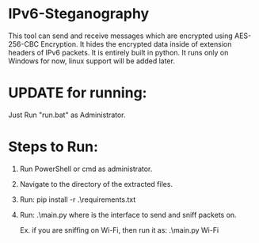 # IPv6-Steganography
This tool can send and receive messages which are encrypted using AES-256-CBC Encryption. It hides the encrypted data inside of extension headers of IPv6 packets. It is entirely built in python. It runs only on Windows for now, linux support will be added later.

# UPDATE for running:
Just Run "run.bat" as Administrator. 

# Steps to Run:
1. Run PowerShell or cmd as administrator.

2. Navigate to the directory of the extracted files.

3. Run:
	pip install -r .\requirements.txt

4. Run:
	.\main.py <interface>
				where <interface> is the interface to send and sniff packets on.

	Ex. if you are sniffing on Wi-Fi, then run it as: .\main.py Wi-Fi

